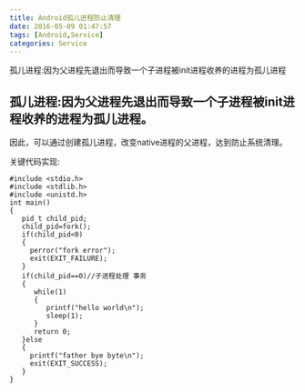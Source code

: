 ```yaml
---
title: Android孤儿进程防止清理
date: 2016-05-09 01:47:57
tags: [Android,Service]
categories: Service
---
```

孤儿进程:因为父进程先退出而导致一个子进程被init进程收养的进程为孤儿进程
<!--more-->
孤儿进程:因为父进程先退出而导致一个子进程被init进程收养的进程为孤儿进程。
---


因此，可以通过创建孤儿进程，改变native进程的父进程，达到防止系统清理。

关键代码实现:

```
#include <stdio.h>
#include <stdlib.h>
#include <unistd.h>
int main()
{
   pid_t child_pid;
   child_pid=fork();
   if(child_pid<0)
   {
     perror("fork error");
     exit(EXIT_FAILURE);
   }
   if(child_pid==0)//子进程处理 事务
   {
      while(1)
      {
         printf("hello world\n");
         sleep(1);
      }
      return 0;
   }else
   {
     printf("father bye byte\n");
     exit(EXIT_SUCCESS);
   }
}
```
